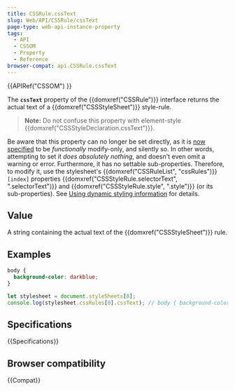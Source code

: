 ```yaml
---
title: CSSRule.cssText
slug: Web/API/CSSRule/cssText
page-type: web-api-instance-property
tags:
  - API
  - CSSOM
  - Property
  - Reference
browser-compat: api.CSSRule.cssText
---
```

{{APIRef("CSSOM") }}

The **`cssText`** property of the {{domxref("CSSRule")}}
interface returns the actual text of a {{domxref("CSSStyleSheet")}} style-rule.

> **Note:** Do not confuse this property with element-style
> {{domxref("CSSStyleDeclaration.cssText")}}.

Be aware that this property can no longer be set directly, as it is [now specified](https://www.w3.org/TR/cssom-1/#changes-from-5-december-2013)
to be _functionally_ modify-only, and silently so. In other words, attempting to
set it _does absolutely nothing_, and doesn't even omit a warning or error.
Furthermore, it has no settable sub-properties. Therefore, to modify it, use the
stylesheet's {{domxref("CSSRuleList", "cssRules")}}`[index]` properties
{{domxref("CSSStyleRule.selectorText", ".selectorText")}} and
{{domxref("CSSStyleRule.style", ".style")}} (or its sub-properties). See [Using dynamic styling information](/en-US/docs/Web/API/CSS_Object_Model/Using_dynamic_styling_information) for details.

## Value

A string containing the actual text of the {{domxref("CSSStyleSheet")}} rule.

## Examples

```css
body {
  background-color: darkblue;
}
```

```js
let stylesheet = document.styleSheets[0];
console.log(stylesheet.cssRules[0].cssText); // body { background-color: darkblue; }
```

## Specifications

{{Specifications}}

## Browser compatibility

{{Compat}}
